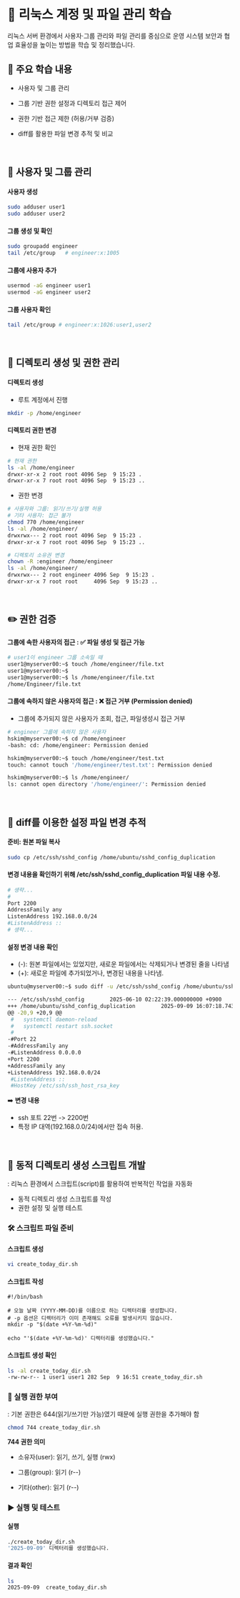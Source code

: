 # 🐧 리눅스 계정 및 파일 관리 학습

리눅스 서버 환경에서 사용자·그룹 관리와 파일 관리를 중심으로 운영 시스템 보안과 협업 효율성을 높이는 방법을 학습 및 정리했습니다.

## 📌 주요 학습 내용

- 사용자 및 그룹 관리

- 그룹 기반 권한 설정과 디렉토리 접근 제어

- 권한 기반 접근 제한 (허용/거부 검증)

- diff를 활용한 파일 변경 추적 및 비교

<br>

## 👥 사용자 및 그룹 관리
#### 사용자 생성
```bash
sudo adduser user1
sudo adduser user2
```

#### 그룹 생성 및 확인
```bash
sudo groupadd engineer
tail /etc/group   # engineer:x:1005
```

#### 그룹에 사용자 추가
```bash
usermod -aG engineer user1
usermod -aG engineer user2
```

#### 그룹 사용자 확인
```bash
tail /etc/group # engineer:x:1026:user1,user2
```
<br>

## 📂 디렉토리 생성 및 권한 관리
#### 디렉토리 생성
- 루트 계정에서 진행

```bash
mkdir -p /home/engineer
```

#### 디렉토리 권한 변경
- 현재 권한 확인
```bash
# 현재 권한
ls -al /home/engineer
drwxr-xr-x 2 root root 4096 Sep  9 15:23 .
drwxr-xr-x 7 root root 4096 Sep  9 15:23 ..
```

- 권한 변경
```bash
# 사용자와 그룹: 읽기/쓰기/실행 허용
# 기타 사용자: 접근 불가
chmod 770 /home/engineer
ls -al /home/engineer/
drwxrwx--- 2 root root 4096 Sep  9 15:23 .
drwxr-xr-x 7 root root 4096 Sep  9 15:23 ..

# 디렉토리 소유권 변경
chown -R :engineer /home/engineer
ls -al /home/engineer/
drwxrwx--- 2 root engineer 4096 Sep  9 15:23 .
drwxr-xr-x 7 root root     4096 Sep  9 15:23 ..
```
<br>

## ✏️ 권한 검증
#### 그룹에 속한 사용자의 접근 : ✅ 파일 생성 및 접근 가능
```bash
# user1이 engineer 그룹 소속일 때
user1@myserver00:~$ touch /home/engineer/file.txt
user1@myserver00:~$
user1@myserver00:~$ ls /home/engineer/file.txt
/home/Engineer/file.txt
```
#### 그룹에 속하지 않은 사용자의 접근 : ❌ 접근 거부 (Permission denied)
- 그룹에 추가되지 않은 사용자가  조회, 접근, 파일생성시 접근 거부
```bash
# engineer 그룹에 속하지 않은 사용자
hskim@myserver00:~$ cd /home/engineer
-bash: cd: /home/engineer: Permission denied

hskim@myserver00:~$ touch /home/engineer/test.txt
touch: cannot touch '/home/engineer/test.txt': Permission denied

hskim@myserver00:~$ ls /home/engineer/
ls: cannot open directory '/home/engineer/': Permission denied
```
<br>

## 🎯 diff를 이용한 설정 파일 변경 추적

#### 준비: 원본 파일 복사
```bash
sudo cp /etc/ssh/sshd_config /home/ubuntu/sshd_config_duplication

```
#### 변경 내용을 확인하기 위해 /etc/ssh/sshd_config_duplication 파일 내용 수정.

```bash
# 생략...
#
Port 2200
AddressFamily any
ListenAddress 192.168.0.0/24
#ListenAddress ::
# 생략...

```
#### 설정 변경 내용 확인
- (-): 원본 파일에서는 있었지만, 새로운 파일에서는 삭제되거나 변경된 줄을 나타냄
- (+): 새로운 파일에 추가되었거나, 변경된 내용을 나타냄.

```bash
ubuntu@myserver00:~$ sudo diff -u /etc/ssh/sshd_config /home/ubuntu/sshd_config_duplication

--- /etc/ssh/sshd_config        2025-06-10 02:22:39.000000000 +0900
+++ /home/ubuntu/sshd_config_duplication        2025-09-09 16:07:18.743332930 +0900
@@ -20,9 +20,9 @@
 #   systemctl daemon-reload
 #   systemctl restart ssh.socket
 #
-#Port 22
-#AddressFamily any
-#ListenAddress 0.0.0.0
+Port 2200
+AddressFamily any
+ListenAddress 192.168.0.0/24
 #ListenAddress ::
 #HostKey /etc/ssh/ssh_host_rsa_key

```

➡️ **변경 내용**
 - ssh 포트 22번 -> 2200번
 - 특정 IP 대역(192.168.0.0/24)에서만 접속 허용.

<br>

## 📝 동적 디렉토리 생성 스크립트 개발

: 리눅스 환경에서 스크립트(script)를 활용하여 반복적인 작업을 자동화
- 동적 디렉토리 생성 스크립트를 작성
- 권한 설정 및 실행 테스트

### 🛠️ 스크립트 파일 준비

#### 스크립트 생성 
```bash
vi create_today_dir.sh
```
#### 스크립트 작성
```shell
#!/bin/bash

# 오늘 날짜 (YYYY-MM-DD)를 이름으로 하는 디렉터리를 생성합니다.
# -p 옵션은 디렉터리가 이미 존재해도 오류를 발생시키지 않습니다.
mkdir -p "$(date +%Y-%m-%d)"

echo "'$(date +%Y-%m-%d)' 디렉터리를 생성했습니다."
```
#### 스크립트 생성 확인
```bash
ls -al create_today_dir.sh
-rw-rw-r-- 1 user1 user1 282 Sep  9 16:51 create_today_dir.sh
```

### 🔑 실행 권한 부여

: 기본 권한은 644(읽기/쓰기만 가능)였기 때문에 실행 권한을 추가해야 함

```bash
chmod 744 create_today_dir.sh
```

**744 권한 의미**

- 소유자(user): 읽기, 쓰기, 실행 (rwx)

- 그룹(group): 읽기 (r--)

- 기타(other): 읽기 (r--)

### ▶️ 실행 및 테스트
#### 실행
```bash
./create_today_dir.sh
'2025-09-09' 디렉터리를 생성했습니다.
```

#### 결과 확인
```bash
ls
2025-09-09  create_today_dir.sh
```


